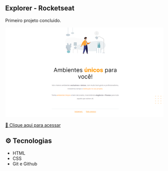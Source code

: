 ## Explorer - Rocketseat

Primeiro projeto concluido.

![preview](./.github/preview.png)

[🔗 Clique aqui para acessar](https://jmonteiroh.github.io/Explorer-Projeto-1/)

## ⚙️ Tecnologias

- HTML
- CSS
- Git e Github
